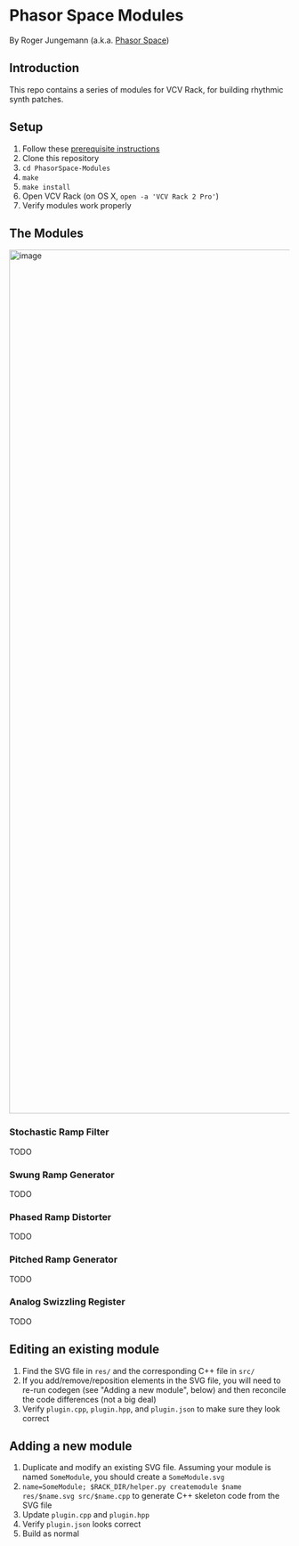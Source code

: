 # Phasor Space Modules

By Roger Jungemann (a.k.a. [Phasor Space](https://phasor.space))

## Introduction

This repo contains a series of modules for VCV Rack, for building rhythmic synth patches.

## Setup

1. Follow these [prerequisite instructions](https://vcvrack.com/manual/PluginDevelopmentTutorial#Prerequisites)
2. Clone this repository
3. `cd PhasorSpace-Modules`
4. `make`
5. `make install`
6. Open VCV Rack (on OS X, `open -a 'VCV Rack 2 Pro'`)
7. Verify modules work properly

## The Modules

<img width="1552" alt="image" src="https://github.com/rjungemann/PhasorSpace-Modules/assets/49277/cff8da7b-37b7-42a7-9fad-224a40890829">

### Stochastic Ramp Filter

TODO

### Swung Ramp Generator

TODO

### Phased Ramp Distorter

TODO

### Pitched Ramp Generator

TODO

### Analog Swizzling Register

TODO

## Editing an existing module

1. Find the SVG file in `res/` and the corresponding C++ file in `src/`
2. If you add/remove/reposition elements in the SVG file, you will need to re-run codegen (see "Adding a new module", below) and then reconcile the code differences (not a big deal)
3. Verify `plugin.cpp`, `plugin.hpp`, and `plugin.json` to make sure they look correct

## Adding a new module

1. Duplicate and modify an existing SVG file. Assuming your module is named `SomeModule`, you should create a `SomeModule.svg`
2. `name=SomeModule; $RACK_DIR/helper.py createmodule $name res/$name.svg src/$name.cpp` to generate C++ skeleton code from the SVG file
3. Update `plugin.cpp` and `plugin.hpp`
4. Verify `plugin.json` looks correct
5. Build as normal
